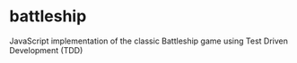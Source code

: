 # battleship
JavaScript implementation of the classic Battleship game using Test Driven Development (TDD) 
